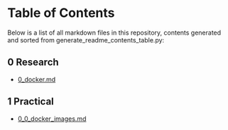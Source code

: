 # Table of Contents

Below is a list of all markdown files in this repository, contents generated and sorted from generate_readme_contents_table.py:

## 0 Research

- [0_docker.md](https://github.com/raiyans/tech264-docker-kubernetes/blob/main/0_research/0_docker.md)


## 1 Practical

- [0_0_docker_images.md](https://github.com/raiyans/tech264-docker-kubernetes/blob/main/1_practical/0_0_docker_images.md)

